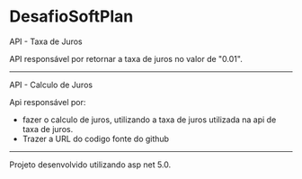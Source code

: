 # DesafioSoftPlan

API - Taxa de Juros

API responsável por retornar a taxa de juros no valor de "0.01".

--------------------------------------------------------------------------------------------------------------------

API - Calculo de Juros

Api responsável por: 
- fazer o calculo de juros, utilizando a taxa de juros utilizada na api de taxa de juros.
- Trazer a URL do codigo fonte do github


--------------------------------------------------------------------------------------------------------------------

Projeto desenvolvido utilizando asp net 5.0.
